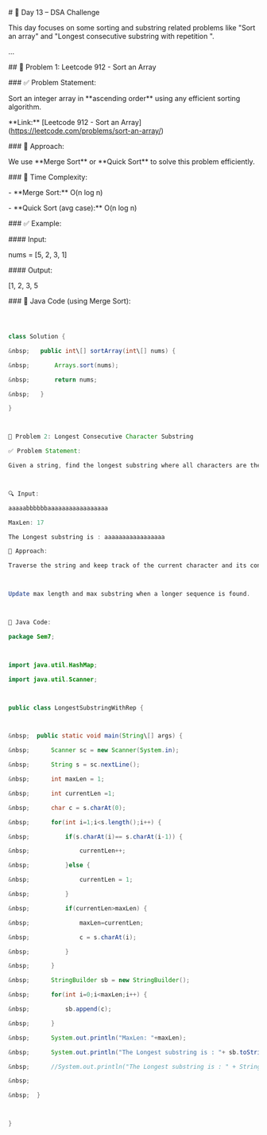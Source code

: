 \# 🚀 Day 13 – DSA Challenge



This day focuses on some sorting and substring related problems like "Sort an array" and "Longest consecutive substring with repetition ".



...

\## 🧩 Problem 1: Leetcode 912 - Sort an Array



\### ✅ Problem Statement:

Sort an integer array in \*\*ascending order\*\* using any efficient sorting algorithm.



\*\*Link:\*\* \[Leetcode 912 - Sort an Array](https://leetcode.com/problems/sort-an-array/)



\### 🧠 Approach:

We use \*\*Merge Sort\*\* or \*\*Quick Sort\*\* to solve this problem efficiently.



\### 📌 Time Complexity:

\- \*\*Merge Sort:\*\* O(n log n)

\- \*\*Quick Sort (avg case):\*\* O(n log n)



\### ✅ Example:

\#### Input:

nums = \[5, 2, 3, 1]



\#### Output:

\[1, 2, 3, 5



\### 📎 Java Code (using Merge Sort):



```java



class Solution {

&nbsp;   public int\[] sortArray(int\[] nums) {

&nbsp;       Arrays.sort(nums);

&nbsp;       return nums;

&nbsp;   }

}



🧩 Problem 2: Longest Consecutive Character Substring

✅ Problem Statement:

Given a string, find the longest substring where all characters are the same.



🔍 Input:

aaaaabbbbbbaaaaaaaaaaaaaaaaa

MaxLen: 17  

The Longest substring is : aaaaaaaaaaaaaaaaa

🧠 Approach:

Traverse the string and keep track of the current character and its consecutive count.



Update max length and max substring when a longer sequence is found.



📎 Java Code:

package Sem7;



import java.util.HashMap;

import java.util.Scanner;



public class LongestSubstringWithRep {



&nbsp;	public static void main(String\[] args) {

&nbsp;		Scanner sc = new Scanner(System.in);

&nbsp;		String s = sc.nextLine();

&nbsp;		int maxLen = 1;

&nbsp;		int currentLen =1;

&nbsp;		char c = s.charAt(0);

&nbsp;		for(int i=1;i<s.length();i++) {

&nbsp;			if(s.charAt(i)== s.charAt(i-1)) {

&nbsp;				currentLen++;

&nbsp;			}else {

&nbsp;				currentLen = 1;

&nbsp;			}

&nbsp;			if(currentLen>maxLen) {

&nbsp;				maxLen=currentLen;

&nbsp;				c = s.charAt(i);

&nbsp;			}

&nbsp;		}

&nbsp;		StringBuilder sb = new StringBuilder();

&nbsp;		for(int i=0;i<maxLen;i++) {

&nbsp;			sb.append(c);

&nbsp;		}

&nbsp;		System.out.println("MaxLen: "+maxLen);

&nbsp;		System.out.println("The Longest substring is : "+ sb.toString());

&nbsp;		//System.out.println("The Longest substring is : " + String.valueOf(maxChar).repeat(maxLen));

&nbsp;		

&nbsp;	}



}





